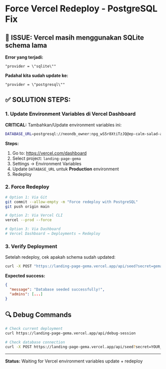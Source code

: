 # Force Vercel Redeploy - PostgreSQL Fix

## 🚨 ISSUE: Vercel masih menggunakan SQLite schema lama

**Error yang terjadi:**
```
"provider = \"sqlite\"" 
```

**Padahal kita sudah update ke:**
```
"provider = \"postgresql\""
```

## ✅ SOLUTION STEPS:

### 1. Update Environment Variables di Vercel Dashboard

**CRITICAL:** Tambahkan/Update environment variables ini:

```bash
DATABASE_URL=postgresql://neondb_owner:npg_wS5r8XtiTzJQ@ep-calm-salad-a1ln0go2-pooler.ap-southeast-1.aws.neon.tech/neondb?sslmode=require
```

**Steps:**
1. Go to: https://vercel.com/dashboard
2. Select project: `landing-page-gema`
3. Settings → Environment Variables
4. Update `DATABASE_URL` untuk **Production** environment
5. Redeploy

### 2. Force Redeploy

```bash
# Option 1: Via Git
git commit --allow-empty -m "Force redeploy with PostgreSQL"
git push origin main

# Option 2: Via Vercel CLI
vercel --prod --force

# Option 3: Via Dashboard
# Vercel Dashboard → Deployments → Redeploy
```

### 3. Verify Deployment

Setelah redeploy, cek apakah schema sudah updated:

```bash
curl -X POST "https://landing-page-gema.vercel.app/api/seed?secret=gema-sma-wahidiyah-super-secret-production-key-2025-kediri"
```

**Expected success:**
```json
{
  "message": "Database seeded successfully!",
  "admins": [...]
}
```

## 🔍 Debug Commands

```bash
# Check current deployment
curl https://landing-page-gema.vercel.app/api/debug-session

# Check database connection
curl -X POST https://landing-page-gema.vercel.app/api/seed?secret=YOUR_SECRET
```

---

**Status:** Waiting for Vercel environment variables update + redeploy